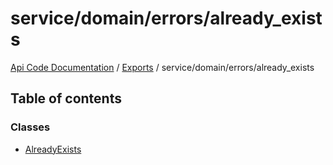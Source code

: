 # service/domain/errors/already\_exists
[Api Code Documentation](../README.md) / [Exports](../modules.md) / service/domain/errors/already\_exists

## Table of contents

### Classes

- [AlreadyExists](../classes/service_domain_errors_already_exists.AlreadyExists.md)
